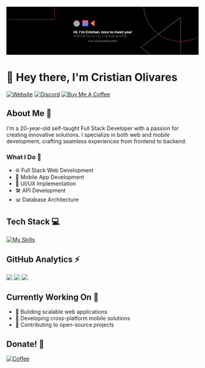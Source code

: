 [![Header](https://raw.githubusercontent.com/visibait/visibait/master/banner.png)](https://www.visibait.com/)

# 👋 Hey there, I'm Cristian Olivares

[![Website](https://img.shields.io/badge/Website-visibait.com-blue?style=flat-square&logo=google-chrome)](http://visibait.com)
[![Discord](https://img.shields.io/badge/Discord-visibait-7289DA?style=flat-square&logo=discord&logoColor=white)](https://discord.com/)
[![Buy Me A Coffee](https://img.shields.io/badge/Buy%20Me%20A%20Coffee-support-yellow?style=flat-square&logo=buy-me-a-coffee)](https://www.buymeacoffee.com/visibait)

## About Me 💫

I'm a 20-year-old self-taught Full Stack Developer with a passion for creating innovative solutions. I specialize in both web and mobile development, crafting seamless experiences from frontend to backend.

### What I Do 🚀

- 🌐 Full Stack Web Development
- 📱 Mobile App Development
- 🎨 UI/UX Implementation
- 🛠️ API Development
- 📊 Database Architecture

## Tech Stack 💻

[![My Skills](https://skillicons.dev/icons?i=react,nextjs,typescript,javascript,tailwind,nodejs,mongodb,lua,mysql,androidstudio&perline=5)](https://skillicons.dev)

## GitHub Analytics ⚡

<div>
  <img height="130em" src="https://github-readme-stats.vercel.app/api?username=visibait&show_icons=true&theme=tokyonight" />
  <img height="130em" src="https://github-readme-stats.vercel.app/api/top-langs/?username=visibait&layout=compact&theme=tokyonight" />
  <img height="130em" src="https://nirzak-streak-stats.vercel.app/?user=visibait&theme=tokyonight" />
</div>

## Currently Working On 🔭

- 🚀 Building scalable web applications
- 📱 Developing cross-platform mobile solutions
- 🌟 Contributing to open-source projects

## Donate! 🤝

[![Coffee](https://img.shields.io/badge/Buy_Me_A_Coffee-FFDD00?style=for-the-badge&logo=buy-me-a-coffee&logoColor=black)](https://www.buymeacoffee.com/)
